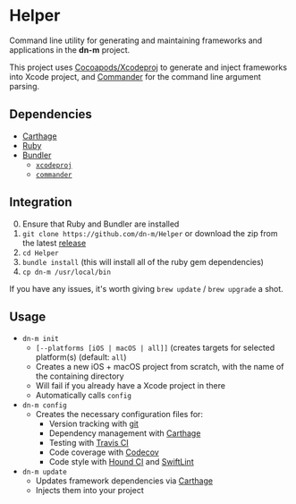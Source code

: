# Helper

Command line utility for generating and maintaining frameworks and applications in the **dn-m** project.

This project uses [Cocoapods/Xcodeproj](https://github.com/CocoaPods/Xcodeproj) to generate and inject frameworks into Xcode project, and [Commander](https://github.com/commander-rb/commander) for the command line argument parsing.

## Dependencies
- [Carthage](https://github.com/Carthage/Carthage)
- [Ruby](https://www.ruby-lang.org/en/)
- [Bundler](http://bundler.io/)
	- [`xcodeproj`](https://github.com/CocoaPods/Xcodeproj)
	- [`commander`](https://github.com/commander-rb/commander)

## Integration

0. Ensure that Ruby and Bundler are installed
1. `git clone https://github.com/dn-m/Helper` or download the zip from the latest [release](https://github.com/dn-m/Helper/releases)
2. `cd Helper`
3. `bundle install` (this will install all of the ruby gem dependencies)
4. `cp dn-m /usr/local/bin`

If you have any issues, it's worth giving `brew update` / `brew upgrade` a shot.

## Usage

- `dn-m init` 
	- `[--platforms [iOS | macOS | all]]` (creates targets for selected platform(s) (default: `all`)
	- Creates a new iOS + macOS project from scratch, with the name of the containing directory
	- Will fail if you already have a Xcode project in there
	- Automatically calls `config`
- `dn-m config`
	- Creates the necessary configuration files for:
		- Version tracking with [git](https://git-scm.com/)
		- Dependency management with [Carthage](https://github.com/Carthage/Carthage)
		- Testing with [Travis CI](https://travis-ci.org/)
		- Code coverage with [Codecov](https://codecov.io/)
		- Code style with [Hound CI](https://houndci.com/) and [SwiftLint](https://github.com/realm/SwiftLint)
- `dn-m update`
	- Updates framework dependencies via [Carthage](https://github.com/Carthage/Carthage)
	- Injects them into your project
